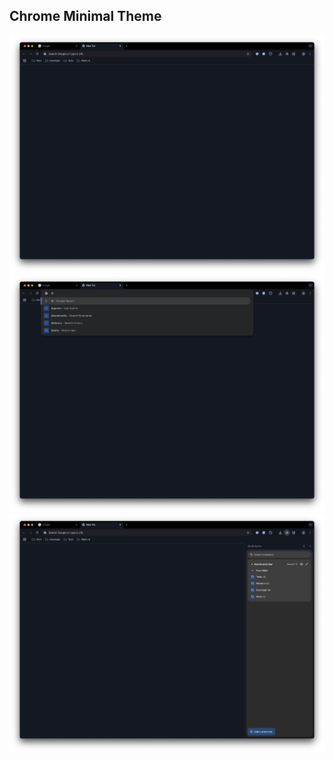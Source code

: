 ## Chrome Minimal Theme

![](/metadata/screenshot-1.png)
![](/metadata/screenshot-2.png)
![](/metadata/screenshot-3.png)
